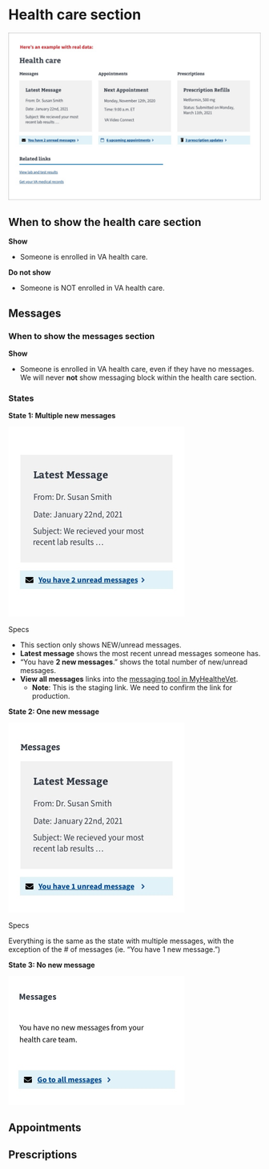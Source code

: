 # Health care section

![Health care section example](https://github.com/department-of-veterans-affairs/va.gov-team/blob/master/products/identity-personalization/my-va/2.0-redesign/frontend/images/Health%20care%20section%20example.jpg)

## When to show the health care section

**Show**

- Someone is enrolled in VA health care.

**Do not show**

- Someone is NOT enrolled in VA health care.

## Messages

### When to show the messages section

**Show**

- Someone is enrolled in VA health care, even if they have no messages. We will never **not** show messaging block within the health care section.

### States
  
**State 1: Multiple new messages**  

![Multiple new messages](https://github.com/department-of-veterans-affairs/va.gov-team/blob/master/products/identity-personalization/my-va/2.0-redesign/frontend/images/Health%20care%20section_multiple%20new%20messages.jpg)

Specs

- This section only shows NEW/unread messages.
- **Latest message** shows the most recent unread messages someone has.
- “You have **2 new messages**.” shows the total number of new/unread messages.
- **View all messages** links into the [messaging tool in MyHealtheVet](https://sqa.eauth.va.gov/mhv-portal-web/web/myhealthevet/secure-messaging).
  - **Note**: This is the staging link. We need to confirm the link for production.

**State 2: One new message**  

![One new messages](https://github.com/department-of-veterans-affairs/va.gov-team/blob/master/products/identity-personalization/my-va/2.0-redesign/frontend/images/Health%20care%20section_one%20new%20messages.jpg)

Specs

Everything is the same as the state with multiple messages, with the exception of the # of messages (ie. “You have 1 new message.”)

**State 3: No new message**  

![No new messages](https://github.com/department-of-veterans-affairs/va.gov-team/blob/master/products/identity-personalization/my-va/2.0-redesign/frontend/images/Health%20care%20section_no%20new%20messages.jpg)

## Appointments

## Prescriptions
